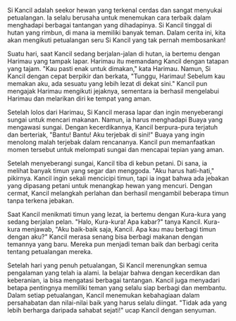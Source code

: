 Si Kancil adalah seekor hewan yang terkenal cerdas dan sangat menyukai petualangan. Ia selalu berusaha untuk menemukan cara terbaik dalam menghadapi berbagai tantangan yang dihadapinya. Si Kancil tinggal di hutan yang rimbun, di mana ia memiliki banyak teman. Dalam cerita ini, kita akan mengikuti petualangan seru Si Kancil yang tak pernah membosankan!

Suatu hari, saat Kancil sedang berjalan-jalan di hutan, ia bertemu dengan Harimau yang tampak lapar. Harimau itu memandang Kancil dengan tatapan yang tajam. "Kau pasti enak untuk dimakan," kata Harimau. Namun, Si Kancil dengan cepat berpikir dan berkata, "Tunggu, Harimau! Sebelum kau memakan aku, ada sesuatu yang lebih lezat di dekat sini." Kancil pun mengajak Harimau mengikuti jejaknya, sementara ia berhasil mengelabui Harimau dan melarikan diri ke tempat yang aman.

Setelah lolos dari Harimau, Si Kancil merasa lapar dan ingin menyeberangi sungai untuk mencari makanan. Namun, ia harus menghadapi Buaya yang mengawasi sungai. Dengan kecerdikannya, Kancil berpura-pura terjatuh dan berteriak, "Bantu! Bantu! Aku terjebak di sini!" Buaya yang ingin menolong malah terjebak dalam rencananya. Kancil pun memanfaatkan momen tersebut untuk melompati sungai dan mencapai tepian yang aman.

Setelah menyeberangi sungai, Kancil tiba di kebun petani. Di sana, ia melihat banyak timun yang segar dan menggoda. "Aku harus hati-hati," pikirnya. Kancil ingin sekali mencicipi timun, tapi ia ingat bahwa ada jebakan yang dipasang petani untuk menangkap hewan yang mencuri. Dengan cermat, Kancil melangkah perlahan dan berhasil mengambil beberapa timun tanpa terkena jebakan.

Saat Kancil menikmati timun yang lezat, ia bertemu dengan Kura-kura yang sedang berjalan pelan. "Halo, Kura-kura! Apa kabar?" tanya Kancil. Kura-kura menjawab, "Aku baik-baik saja, Kancil. Apa kau mau berbagi timun dengan aku?" Kancil merasa senang bisa berbagi makanan dengan temannya yang baru. Mereka pun menjadi teman baik dan berbagi cerita tentang petualangan mereka.

Setelah hari yang penuh petualangan, Si Kancil merenungkan semua pengalaman yang telah ia alami. Ia belajar bahwa dengan kecerdikan dan keberanian, ia bisa mengatasi berbagai tantangan. Kancil juga menyadari betapa pentingnya memiliki teman yang selalu siap berbagi dan membantu. Dalam setiap petualangan, Kancil menemukan kebahagiaan dalam persahabatan dan nilai-nilai baik yang harus selalu diingat. "Tidak ada yang lebih berharga daripada sahabat sejati!" ucap Kancil dengan senyuman.
